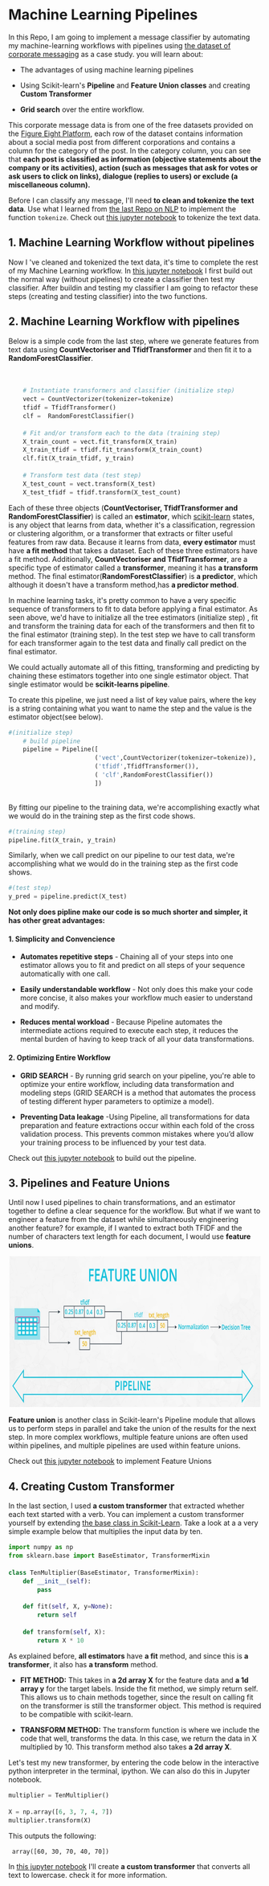 #  Machine Learning  Pipelines

In this Repo, I am going to implement a message classifier by automating my machine-learning workflows with pipelines using [the dataset of corporate messaging](https://github.com/A2Amir/Machine-Learning-Pipelines/blob/master/dataset/corporate_messaging.csv) as a case study. you will learn about:



* The advantages of using machine learning pipelines

* Using Scikit-learn's **Pipeline** and **Feature Union classes** and creating **Custom Transformer**

* **Grid search** over the entire workflow.

This corporate message data is from one of the free datasets provided on the [Figure Eight Platform](https://appen.com/resources/datasets/),  each row of the dataset contains information about a social media post from different corporations and contains a column for the category of the post. In the category column, you can see that **each post is classified as information (objective statements about the company or its activities), action (such as messages that ask for votes or ask users to click on links), dialogue (replies to users) or exclude (a miscellaneous column).** 



Before I can classify any message, I'll need **to clean and tokenize the text data**. Use what I learned from [the last Repo on NLP](https://github.com/A2Amir/NLP-and-Pipelines) to implement the function `tokenize`. Check out [this jupyter notebook](https://github.com/A2Amir/Machine-Learning-Pipelines/blob/master/Code/1_clean_tokenize.ipynb) to tokenize the text data.


## 1. Machine Learning Workflow without pipelines

Now I 've cleaned and tokenized the text data, it's time to complete the rest of my Machine Learning workflow. In [this jupyter notebook](https://github.com/A2Amir/Machine-Learning-Pipelines/blob/master/Code/2_ml_workflow.ipynb) I first build out the normal way (without pipelines) to create a classifier then test my classifier. After buildin and testing my classifier I am going to refactor these steps (creating and testing classifier) into the two functions.

## 2. Machine Learning Workflow with pipelines

Below is a simple code from the last step, where we generate features from text data using **CountVectoriser and TfidfTransformer** and then fit it to a **RandomForestClassifier**.

~~~python

      
    # Instantiate transformers and classifier (initialize step) 
    vect = CountVectorizer(tokenizer=tokenize)
    tfidf = TfidfTransformer()
    clf =  RandomForestClassifier()

    # Fit and/or transform each to the data (training step)
    X_train_count = vect.fit_transform(X_train)
    X_train_tfidf = tfidf.fit_transform(X_train_count)
    clf.fit(X_train_tfidf, y_train)
    
    # Transform test data (test step)
    X_test_count = vect.transform(X_test)
    X_test_tfidf = tfidf.transform(X_test_count)
~~~

Each of these three objects (**CountVectoriser, TfidfTransformer and RandomForestClassifier**) is called an **estimator**, which [scikit-learn](https://scikit-learn.org/stable/tutorial/statistical_inference/settings.html) states, is any object that learns from data, whether it's a classification, regression or clustering algorithm, or a transformer that extracts or filter useful features from raw data. Because it learns from data, **every estimator** must have **a fit method** that takes a dataset. Each of these three estimators have a fit method.  Additionally, **CountVectoriser and TfidfTransformer**, are a specific type of estimator called a **transformer**, meaning it has **a transform** method. The final estimator(**RandomForestClassifier**) is **a predictor**, which although it doesn't have a transform method,has **a predictor method**. 
 
 
In machine learning tasks, it's pretty common to have a very specific sequence of transformers to fit to data before applying a final estimator.  As seen above, we'd have to initialize all the tree estimators (initialize step) , fit and transform the training data for each of the transformers and then fit to the final estimator (training step). In the test step we  have to call transform for each transformer again to the test data and finally call predict on the final estimator. 


We could actually automate all of this fitting, transforming and predicting by chaining these estimators together into one single estimator object. That single estimator would be **scikit-learns pipeline**. 


To create this pipeline, we just need a list of key value pairs, where the key is a string containing what you want to name the step and the value is the estimator object(see below). 

~~~python
#(initialize step) 
    # build pipeline
    pipeline = Pipeline([
                        ('vect',CountVectorizer(tokenizer=tokenize)),
                        ('tfidf',TfidfTransformer()),
                        ( 'clf',RandomForestClassifier())
                        ])
         
~~~

By fitting our pipeline to the training data, we're accomplishing exactly what we would do in the training step as the first code shows. 


~~~python
#(training step)
pipeline.fit(X_train, y_train)

~~~

Similarly, when we call predict on our pipeline to our test data, we're accomplishing what we would do in the training step as the first code shows.  


~~~python
#(test step)
y_pred = pipeline.predict(X_test)
~~~

**Not only does pipline make our code is so much shorter and simpler, it has other great advantages:**

#### 1. Simplicity and Convencience

   * **Automates repetitive steps** - Chaining all of your steps into one estimator allows you to fit and predict on all steps of your sequence automatically with one call.
   
   * **Easily understandable workflow** - Not only does this make your code more concise, it also makes your workflow much easier to understand and modify.
   
   * **Reduces mental workload** - Because Pipeline automates the intermediate actions required to execute each step, it reduces the mental burden of having to keep track of all your data transformations.
   
#### 2. Optimizing Entire Workflow

   * **GRID SEARCH** - By running grid search on your pipeline, you're able to optimize your entire workflow, including data transformation and modeling steps (GRID SEARCH is a method that automates the process of testing different hyper parameters to optimize a model).
   
   * **Preventing Data leakage** -Using Pipeline, all transformations for data preparation and feature extractions occur within each fold of the cross validation process. This prevents common mistakes where you’d allow your training process to be influenced by your test data.
   
  
Check out [this jupyter notebook](https://github.com/A2Amir/Machine-Learning-Pipelines/blob/master/Code/3_pipeline.ipynb) to build out the pipeline.

## 3. Pipelines and Feature Unions

Until now I used pipelines to chain transformations, and an estimator together to define a clear sequence for the workflow. But what if we want to engineer a feature from the dataset while simultaneously engineering another feature? for example, if I wanted to extract
both TFIDF and the number of characters text length for each document, I would use **feature unions**.

<p align="center">
  <img src="/Images/1.PNG" alt="" width="500" height="300" >
 </p>


**Feature union** is another class in Scikit-learn's Pipeline module that allows us to perform steps in parallel and take the union of the results for the next step.   In more complex workflows, multiple feature unions are often used within pipelines, and multiple pipelines are used within feature unions. 

Check out [this jupyter notebook](https://github.com/A2Amir/Machine-Learning-Pipelines/blob/master/Code/4_feature_union.ipynb) to implement Feature Unions

## 4. Creating Custom Transformer

In the last section, I used **a custom transformer** that extracted whether each text started with a verb. You can implement a custom transformer yourself by extending [the base class in Scikit-Learn](https://scikit-learn.org/stable/modules/generated/sklearn.base.BaseEstimator.html). Take a look at a a very simple example below that multiplies the input data by ten. 

~~~python
import numpy as np
from sklearn.base import BaseEstimator, TransformerMixin

class TenMultiplier(BaseEstimator, TransformerMixin):
    def __init__(self):
        pass

    def fit(self, X, y=None):
        return self

    def transform(self, X):
        return X * 10

~~~

As explained before, **all estimators** have **a fit** method, and since this is **a transformer**, it also has **a transform** method.

   * **FIT METHOD:** This takes in **a 2d array X** for the feature data and **a 1d array y** for the target labels. Inside the fit method, we simply return self. This allows us to chain methods together, since the result on calling fit on the transformer is still the transformer object. This method is required to be compatible with scikit-learn.
   
   * **TRANSFORM METHOD:** The transform function is where we include the code that well, transforms the data. In this case, we return the data in X multiplied by 10. This transform method also takes **a 2d array X**.

Let's test my new transformer, by entering the code below in the interactive python interpreter in the terminal, ipython. We can also do this in Jupyter notebook.

~~~python
multiplier = TenMultiplier()

X = np.array([6, 3, 7, 4, 7])
multiplier.transform(X)
~~~

This outputs the following:

     array([60, 30, 70, 40, 70])
     
In [this jupyter notebook](https://github.com/A2Amir/Machine-Learning-Pipelines/blob/master/Code/5_custom_transformer.ipynb) I'll create **a custom transformer** that converts all text to lowercase. check it for more information.

